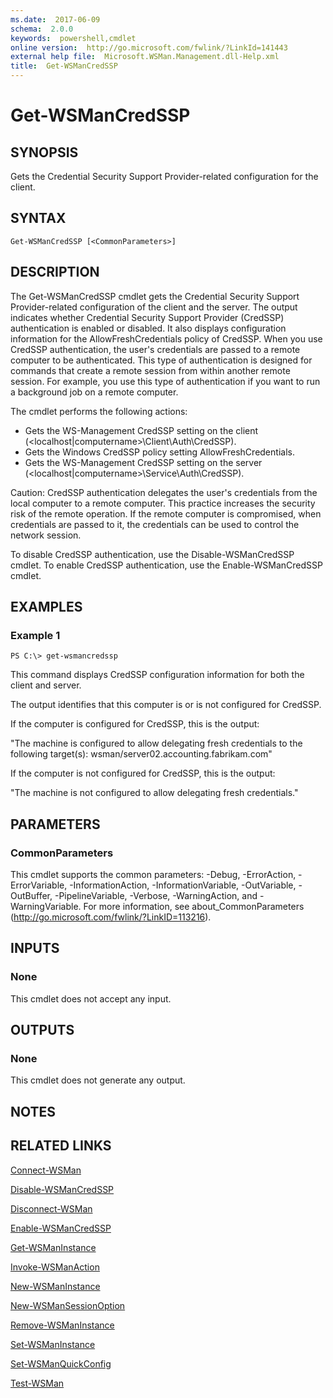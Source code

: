 ```yaml
---
ms.date:  2017-06-09
schema:  2.0.0
keywords:  powershell,cmdlet
online version:  http://go.microsoft.com/fwlink/?LinkId=141443
external help file:  Microsoft.WSMan.Management.dll-Help.xml
title:  Get-WSManCredSSP
---
```


# Get-WSManCredSSP
## SYNOPSIS
Gets the Credential Security Support Provider-related configuration for the client.
## SYNTAX

```
Get-WSManCredSSP [<CommonParameters>]
```

## DESCRIPTION
The Get-WSManCredSSP cmdlet gets the Credential Security Support Provider-related configuration of the client and the server.
The output indicates whether Credential Security Support Provider (CredSSP) authentication is enabled or disabled.
It also displays configuration information for the AllowFreshCredentials policy of CredSSP.
When you use CredSSP authentication, the user's credentials are passed to a remote computer to be authenticated.
This type of authentication is designed for commands that create a remote session from within another remote session.
For example, you use this type of authentication if you want to run a background job on a remote computer.

The cmdlet performs the following actions:

- Gets the WS-Management CredSSP setting on the client (\<localhost|computername\>\Client\Auth\CredSSP).
- Gets the Windows CredSSP policy setting AllowFreshCredentials.
- Gets the WS-Management CredSSP setting on the server (\<localhost|computername\>\Service\Auth\CredSSP).

Caution: CredSSP authentication delegates the user's credentials from the local computer to a remote computer.
This practice increases the security risk of the remote operation.
If the remote computer is compromised, when credentials are passed to it, the credentials can be used to control the network session.

To disable CredSSP authentication, use the Disable-WSManCredSSP cmdlet.
To enable CredSSP authentication, use the Enable-WSManCredSSP cmdlet.
## EXAMPLES

### Example 1
```
PS C:\> get-wsmancredssp
```

This command displays CredSSP configuration information for both the client and server.

The output identifies that this computer is or is not configured for CredSSP.

If the computer is configured for CredSSP, this is the output:

"The machine is configured to allow delegating fresh credentials to the following target(s): wsman/server02.accounting.fabrikam.com"

If the computer is not configured for CredSSP, this is the output:

"The machine is not configured to allow delegating fresh credentials."
## PARAMETERS

### CommonParameters
This cmdlet supports the common parameters: -Debug, -ErrorAction, -ErrorVariable, -InformationAction, -InformationVariable, -OutVariable, -OutBuffer, -PipelineVariable, -Verbose, -WarningAction, and -WarningVariable. For more information, see about_CommonParameters (http://go.microsoft.com/fwlink/?LinkID=113216).
## INPUTS

### None
This cmdlet does not accept any input.
## OUTPUTS

### None
This cmdlet does not generate any output.
## NOTES

## RELATED LINKS

[Connect-WSMan](Connect-WSMan.md)

[Disable-WSManCredSSP](Disable-WSManCredSSP.md)

[Disconnect-WSMan](Disconnect-WSMan.md)

[Enable-WSManCredSSP](Enable-WSManCredSSP.md)

[Get-WSManInstance](Get-WSManInstance.md)

[Invoke-WSManAction](Invoke-WSManAction.md)

[New-WSManInstance](New-WSManInstance.md)

[New-WSManSessionOption](New-WSManSessionOption.md)

[Remove-WSManInstance](Remove-WSManInstance.md)

[Set-WSManInstance](Set-WSManInstance.md)

[Set-WSManQuickConfig](Set-WSManQuickConfig.md)

[Test-WSMan](Test-WSMan.md)

